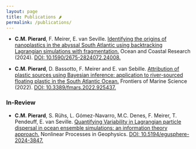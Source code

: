 ```yaml
---
layout: page
title: Publications 🌶️
permalink: /publications/
---
```


- **C.M. Pierard**, F. Meirer, E. van Seville. <ins>Identifying the origins of nanoplastics in the abyssal South Atlantic using backtracking Lagrangian simulations with fragmentation.</ins> Ocean and Coastal Research (2024). [DOI: 10.1590/2675-2824072.24008.](https://doi.org/10.1590/2675-2824072.24008)

- **C.M. Pierard**, D. Bassotto, F. Meirer and E. van Sebille. <ins>Attribution of plastic sources using Bayesian inference: application to river-sourced floating plastic in the South Atlantic Ocean.</ins> Frontiers of Marine Science (2022). [DOI: 10.3389/fmars.2022.925437.](https://doi.org/10.3389/fmars.2022.925437)

### In-Review

- **C.M. Pierard**, S. Rühs, L. Gómez-Navarro, M.C. Denes, F. Meirer, T. Pendeuff, E. van Seville. <ins>Quantifying Variability in Lagrangian particle dispersal in ocean ensemble simulations: an information theory approach.</ins> Nonlinear Processes in Geophysics. [DOI: 10.5194/egusphere-2024-3847.](https://doi.org/10.5194/egusphere-2024-3847)
